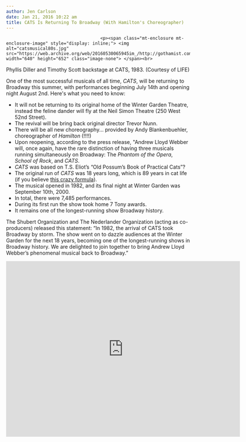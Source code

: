 ```yaml
---
author: Jen Carlson
date: Jan 21, 2016 10:22 am
title: CATS Is Returning To Broadway (With Hamilton's Choreographer)
---
```


	
										<p><span class="mt-enclosure mt-enclosure-image" style="display: inline;"> <img alt="catsmusical80s.jpg" src="https://web.archive.org/web/20160530065945im_/http://gothamist.com/attachments/arts_jen/catsmusical80s.jpg" width="640" height="652" class="image-none"> </span><br>
<span class="photo_caption">Phyllis Diller and Timothy Scott backstage at CATS, 1983. (Courtesy of LIFE)</span></p>

<p>One of the most successful musicals of all time, <em>CATS</em>, will be returning to Broadway this summer, with performances beginning July 14th and opening night August 2nd. Here&apos;s what you need to know: <br>
</p><ul><li>It will not be returning to its original home of the Winter Garden Theatre, instead the feline dander will fly at the Neil Simon Theatre (250 West 52nd Street).<br>
</li><li>The revival will be bring back original director Trevor Nunn.<br>
</li><li>There will be all new choreography... provided by Andy Blankenbuehler, choreographer of <em>Hamilton</em> (!!!!)<br>
</li><li>Upon reopening, according to the press release, &quot;Andrew Lloyd Webber will, once again, have the rare distinction of having three musicals running simultaneously on Broadway: The <em>Phantom of the Opera</em>, <em>School of Rock</em>, and <em>CATS</em>.<br>
</li><li><em>CATS</em> was based on T.S. Eliot&#x2019;s &#x201C;Old Possum&#x2019;s Book of Practical Cats&#x201D;?<br>
</li><li>The original run of <em>CATS</em> was 18 years long, which is 89 years in cat life (if you believe <a href="https://web.archive.org/web/20160530065945/http://www.calculatorcat.com/cats/cat-years.phtml">this crazy formula</a>).<br>
</li><li>The musical opened in 1982, and its final night at Winter Garden was  September 10th, 2000.<br>
</li><li>In total, there were 7,485 performances.<br>
</li><li>During its first run the show took home 7 Tony awards.<br>
</li><li>It remains one of the longest-running show Broadway history.</li></ul><p></p>

<p>The Shubert Organization and The Nederlander Organization (acting as co-producers)  released this statement: &#x201C;In 1982, the arrival of CATS took Broadway by storm. The show went on to dazzle audiences at the Winter Garden for the next 18 years, becoming one of the longest-running shows in Broadway history. We are delighted to join together to bring Andrew Lloyd Webber&#x2019;s phenomenal musical back to Broadway.&#x201D;</p>

<p><iframe width="640" height="480" src="https://web.archive.org/web/20160530065945if_/https://www.youtube.com/embed/oHySvxR1fqg" frameborder="0" allowfullscreen></iframe></p>					
										
									
				